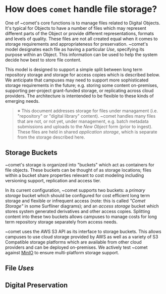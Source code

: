 How does `comet` handle file storage?
=====================================

One of ~comet's core functions is to manage files related to Digital Objects.
It's typical for Objects to have a number of files which may represent different
parts of the Object or provide different representations, formats and levels of
quality. These files are not all created equal when it comes to storage
requirements and appropriateness for preservation. ~comet's model designates
each file as having a particular _Use_, specifying its purpose within an Object.
This information can be used to help the system decide how best to store file
content.

This model is designed to support a simple split between long term repository
storage and storage for access copies which is described below. We anticipate
that campuses may need to support more sophisticated storage requirements in
the future; e.g. storing some content on-premises, supporting per-project
grant-funded storage, or replicating across cloud providers. The architecture
is intentended to be flexible to these kinds of emerging needs.

> ※ This document addresses storage for files under managament (i.e.
> "repository" or "digital library" content). ~comet handles many files that are
> not, or not yet, under management, e.g. batch metadata submissions and uploads
> to the _New Object_ form (prior to ingest). These files are held in shared
> _application storage_, which is separate from the storage described here.

## Storage Buckets

~comet's storage is organized into "buckets" which act as containers for file
objects. These buckets can be thought of as storage locations; files within a
bucket share properties relevant to cost modeling including versioning support,
replication and access tier.

In its current configuration, ~comet supports two buckets: a _primary storage_
bucket which should be configured for cost efficient long term storage and
flexible or infrequent access (note: this is called _"Comet Storage"_ in some
Surfliner diagrams); and an _access storage_ bucket which stores system
generated derivatives and other access copies. Splitting content into these
two buckets allows campuses to manage costs for long term repository storage
separately from access needs.

~comet uses the AWS S3 API as its interface to storage buckets. This allows
campuses to use cloud storage provided by AWS as well as a variety of S3
Compatible storage platforms which are available from other cloud providers and
can be deployed on-premises. We actively test ~comet against [MinIO][minio]
to ensure multi-platform storage support.

## File _Uses_


## Digital Preservation



[comet-metadata]: ./metadata.yaml
[minio]: https://min.io/
[one-to-many]: https://wiki.lyrasis.org/display/OTM
[pcdm-use]: https://pcdm.org/2015/05/12/use
